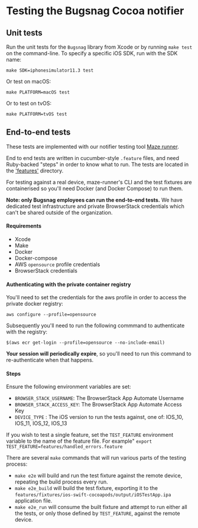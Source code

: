 # Testing the Bugsnag Cocoa notifier

## Unit tests

Run the unit tests for the `Bugsnag` library from Xcode or by running `make
test` on the command-line. To specify a specific iOS SDK, run with the SDK name:

    make SDK=iphonesimulator11.3 test

Or test on macOS:

    make PLATFORM=macOS test

Or to test on tvOS:

    make PLATFORM=tvOS test

## End-to-end tests

These tests are implemented with our notifier testing tool [Maze runner](https://github.com/bugsnag/maze-runner).

End to end tests are written in cucumber-style `.feature` files, and need Ruby-backed "steps" in order to know what to run. The tests are located in the ['features'](/features/) directory.

For testing against a real device, maze-runner's CLI and the test fixtures are containerised so you'll need Docker (and Docker Compose) to run them.

__Note: only Bugsnag employees can run the end-to-end tests.__ We have dedicated test infrastructure and private BrowserStack credentials which can't be shared outside of the organization.

#### Requirements

- Xcode
- Make
- Docker
- Docker-compose
- AWS `opensource` profile credentials
- BrowserStack credentials

#### Authenticating with the private container registry

You'll need to set the credentials for the aws profile in order to access the private docker registry:

```
aws configure --profile=opensource
```

Subsequently you'll need to run the following commmand to authenticate with the registry:

```
$(aws ecr get-login --profile=opensource --no-include-email)
```

__Your session will periodically expire__, so you'll need to run this command to re-authenticate when that happens.

#### Steps

Ensure the following environment variables are set:

- `BROWSER_STACK_USERNAME`: The BrowserStack App Automate Username
- `BROWSER_STACK_ACCESS_KEY`: The BrowserStack App Automate Access Key
- `DEVICE_TYPE` : The iOS version to run the tests against, one of: IOS_10, IOS_11, IOS_12, IOS_13

If you wish to test a single feature, set the `TEST_FEATURE` environment variable to the name of the feature file.  For example"
`export TEST_FEATURE=features/handled_errors.feature`

There are several `make` commands that will run various parts of the testing process:

- `make e2e` will build and run the test fixture against the remote device, repeating the build process every run.
- `make e2e_build` will build the test fixture, exporting it to the `features/fixtures/ios-swift-cocoapods/output/iOSTestApp.ipa` application file.
- `make e2e_run` will consume the built fixture and attempt to run either all the tests, or only those defined by `TEST_FEATURE`, against the remote device.
